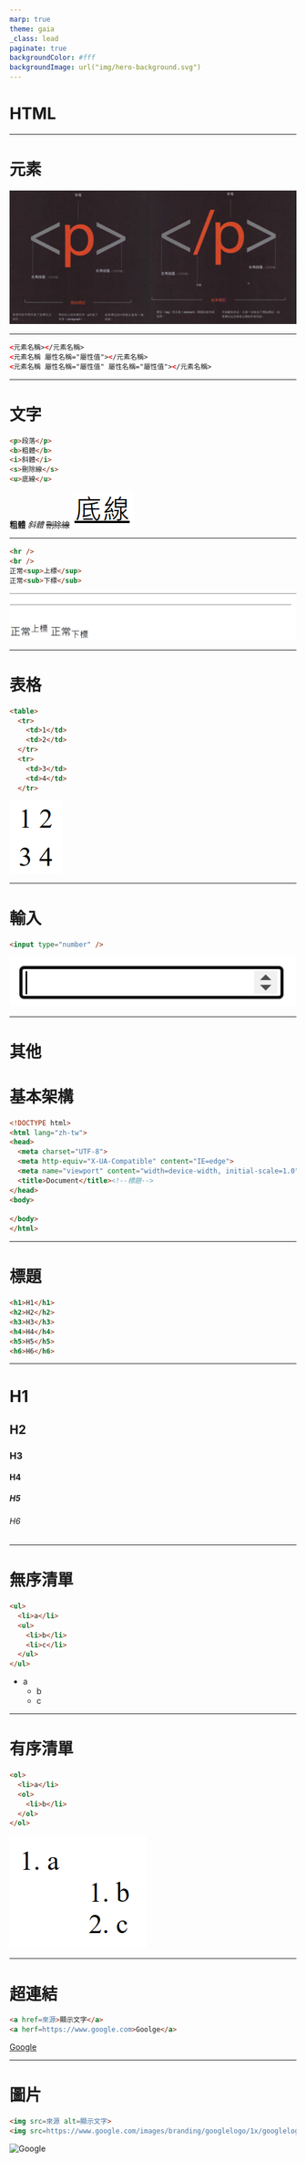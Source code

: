 ```yaml
---
marp: true
theme: gaia
_class: lead
paginate: true
backgroundColor: #fff
backgroundImage: url("img/hero-background.svg")
---
```

<style>
marp-pre{
     border-radius: 13px;
}
code{
    border-radius: 7px;
}
</style>

# HTML

---

# 元素
![bg contain](img/html-element.png)

---

```html
<元素名稱></元素名稱>
<元素名稱 屬性名稱="屬性值"></元素名稱>
<元素名稱 屬性名稱="屬性值" 屬性名稱="屬性值"></元素名稱>
```

---

# 文字

```html
<p>段落</p>
<b>粗體</b>
<i>斜體</i>
<s>刪除線</s>
<u>底線</u>
```

**粗體**
*斜體*
~~刪除線~~
![](img\底線.png)

---

```html
<hr />
<br />
正常<sup>上標</sup>
正常<sub>下標</sub>
```

![](img/標示.png)

---

# 表格

```html
<table>
  <tr>
    <td>1</td>
    <td>2</td>
  </tr>
  <tr>
    <td>3</td>
    <td>4</td>
  </tr>
```

![](img\表格.png)

---

# 輸入

```html
<input type="number" />
```

![](img\input.png)

---

# 其他

# 基本架構

```html
<!DOCTYPE html>
<html lang="zh-tw">
<head>
  <meta charset="UTF-8">
  <meta http-equiv="X-UA-Compatible" content="IE=edge">
  <meta name="viewport" content="width=device-width, initial-scale=1.0">
  <title>Document</title><!--標題-->
</head>
<body>
  
</body>
</html>
```

---

# 標題

```html
<h1>H1</h1>
<h2>H2</h2>
<h3>H3</h3>
<h4>H4</h4>
<h5>H5</h5>
<h6>H6</h6>
```

---

# H1

## H2

### H3

#### H4

##### H5

###### H6

---

# 無序清單

```html
<ul>
  <li>a</li>
  <ul>
    <li>b</li>
    <li>c</li>
  </ul>
</ul>
```

+ a
  + b
  + c

---

# 有序清單

```html
<ol>
  <li>a</li>
  <ol>
    <li>b</li>
  </ol>
</ol>
```

![](img\有序清單.png)

---

# 超連結

```html
<a href=來源>顯示文字</a>
<a herf=https://www.google.com>Goolge</a>
```

[Google](https://www.google.com)

---

# 圖片

```html
<img src=來源 alt=顯示文字>
<img src=https://www.google.com/images/branding/googlelogo/1x/googlelogo_color_272x92dp.png alt=Google>
```

![Google](https://www.google.com/images/branding/googlelogo/1x/googlelogo_color_272x92dp.png)
